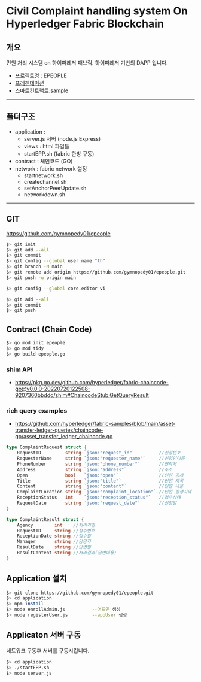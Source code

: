 # Civil Complaint handling system On Hyperledger Fabric Blockchain

## 개요 
 민원 처리 시스템 on 하이퍼레저 패브릭. 하이퍼레저 기반의 DAPP 입니다.
- 프로젝트명 : EPEOPLE
- [프레젠테이션](https://docs.google.com/presentation/d/1Uw4QljW7FFWONqQ7pinJK1JejxUvLGf-xW37tvZsmL4/edit)
- [스마트컨트랙트.sample](https://go.dev/play/p/LoiCn3Cvqv4)

<hr/>

## 폴더구조
- application : 
  - server.js 서버 (node.js Express)
  - views : html 파일들
  - startEPP.sh (fabric 한방 구동)
- contract : 체인코드 (GO)
- network : fabric network 설정 
  - startnetwork.sh     
  - createchannel.sh
  - setAnchorPeerUpdate.sh
  - networkdown.sh

<hr/>

## GIT 

https://github.com/gymnopedy01/epeople

```sh
$> git init 
$> git add --all
$> git commit 
$> git config --global user.name "th"
$> git branch -M main
$> git remote add origin https://github.com/gymnopedy01/epeople.git
$> git push -u origin main
```

```sh
$> git config --global core.editor vi
```

```sh
$> git add --all
$> git commit
$> git push
```


## Contract (Chain Code)

```sh
$> go mod init epeople
$> go mod tidy
$> go build epeople.go
```

### shim API
- https://pkg.go.dev/github.com/hyperledger/fabric-chaincode-go@v0.0.0-20220720122508-9207360bbddd/shim#ChaincodeStub.GetQueryResult

### rich query examples
- https://github.com/hyperledger/fabric-samples/blob/main/asset-transfer-ledger-queries/chaincode-go/asset_transfer_ledger_chaincode.go

```go
type ComplaintRequest struct {
	RequestID         string `json:"request_id"`         //신청번호
	RequesterName     string `json:"requester_name"`     //신청인이름
	PhoneNumber       string `json:"phone_number"`       //연락처
	Address           string `json:"address"`            //주소
	Open              bool   `json:"open"`               //민원 공개
	Title             string `json:"title"`              //민원 제목
	Content           string `json:"content"`            //민원 내용
	ComplaintLocation string `json:"complaint_location"` //민원 발생지역
	ReceptionStatus   int    `json:"reception_status"`   //접수상태
	RequestDate       string `json:"request_date"`       //신청일
}

type ComplaintResult struct {
	Agency        int    //처리기관
	RequestID     string //접수번호
	ReceptionDate string //접수일
	Manager       string //담당자
	ResultDate    string //답변일
	ResultContent string //처리결과(답변내용)
}
```

## Application 설치
```sh
$> git clone https://github.com/gymnopedy01/epeople.git
$> cd application
$> npm install
$> node enrollAdmin.js			--어드민 생성
$> node registerUser.js			--appUser 생성
```

## Applicaton 서버 구동

네트워크 구동후 서버를 구동시킵니다.
```sh
$> cd application
$> ./startEPP.sh
$> node server.js
```

